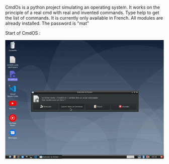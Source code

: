 CmdOs is a python project simulating an operating system.
It works on the principle of a real cmd with real and invented commands.
Type help to get the list of commands. It is currently only available in French.
All modules are already installed.
The password is "mat"

Start of CmdOS :

![Demo](https://github.com/lolo859/CmdOS/blob/main/gif/start.gif)

